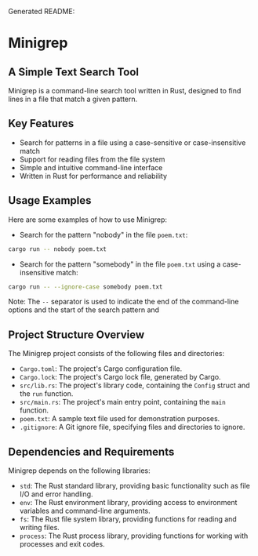 Generated README:

# Minigrep

## A Simple Text Search Tool

Minigrep is a command-line search tool written in Rust, designed to find lines in a file that match a given pattern.

## Key Features

- Search for patterns in a file using a case-sensitive or case-insensitive match
- Support for reading files from the file system
- Simple and intuitive command-line interface
- Written in Rust for performance and reliability

## Usage Examples

Here are some examples of how to use Minigrep:

- Search for the pattern "nobody" in the file `poem.txt`:

```bash
cargo run -- nobody poem.txt
```

- Search for the pattern "somebody" in the file `poem.txt` using a case-insensitive match:

```bash
cargo run -- --ignore-case somebody poem.txt
```

Note: The `--` separator is used to indicate the end of the command-line options and the start of the search pattern and

## Project Structure Overview

The Minigrep project consists of the following files and directories:

- `Cargo.toml`: The project's Cargo configuration file.
- `Cargo.lock`: The project's Cargo lock file, generated by Cargo.
- `src/lib.rs`: The project's library code, containing the `Config` struct and the `run` function.
- `src/main.rs`: The project's main entry point, containing the `main` function.
- `poem.txt`: A sample text file used for demonstration purposes.
- `.gitignore`: A Git ignore file, specifying files and directories to ignore.

## Dependencies and Requirements

Minigrep depends on the following libraries:

- `std`: The Rust standard library, providing basic functionality such as file I/O and error handling.
- `env`: The Rust environment library, providing access to environment variables and command-line arguments.
- `fs`: The Rust file system library, providing functions for reading and writing files.
- `process`: The Rust process library, providing functions for working with processes and exit codes.

